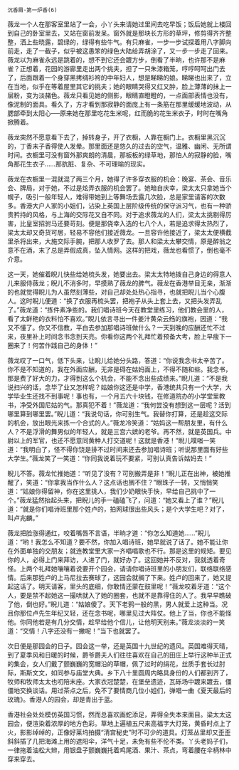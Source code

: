    沉香屑·第一炉香(6) 

   薇龙一个人在那客室里站了一会，小丫头来请她过里间去吃早饭；饭后她就上楼回到自己的卧室里去，又站在窗前发呆。窗外就是那块长方形的草坪，修剪得齐齐整整，洒上些晓露，碧绿的，绿得有些牛气。有只麻雀，一步一步试探着用八字脚向前走，走了一截子，似乎被这愚笨的绿色大陆给弄胡涂了，又一步一步走了回来。薇龙以为麻雀永远是跳着的，想不到它还会踱方步，倒看了半晌，也许那不是麻雀？正想着，花园的游廊里走出两个挑夫，担了一只朱漆箱笼，哼哼呵呵出门去了，后面跟着一个身穿黑拷绸衫袴的中年妇人，想是睇睇的娘。睇睇也出来了，立在当地，似乎在等着屋里其它的挑夫；她的眼睛哭得又红又肿，脸上薄薄的抹上一层粉，变为淡赭色。薇龙只看见她的侧影，眼睛直瞪瞪的，一点面部表情也没有，像泥制的面具。看久了，方才看到那寂静的面庞上有一条筋在那里缓缓地波动，从腮部牵到太阳心──原来她在那里吃花生米呢，红而脆的花生米衣子，时时在嘴角掀腾着。

   薇龙突然不愿意看下去了，掉转身子，开了衣橱，人靠在橱门上。衣橱里黑沉沉的，丁香末子香得使人发晕。那里面还是悠久的过去的空气，温雅、幽闲、无所谓时间。衣橱里可没有窗外那爽朗的清晨，那板板的绿草地，那怕人的寂静的脸，嘴角那花生衣子……那肮脏、复杂、不可理喻的现实。

   薇龙在衣橱里一混就混了两三个月，她得了许多穿衣服的机会：晚宴、茶会、音乐会、牌局，对于她，不过是炫弄衣服的机会罢了。她暗自庆幸，梁太太只拿她当个幌子，吸引一般年轻人，难得带她到上等舞场去露几次脸，总是家里请客的次数多。香港大户人家的小姐们，沾染上英国上层阶级传统的保守派习气，也有一种骄贵矜持的风格，与上海的交际花又自不同。对于追求薇龙的人们，梁太太挑剔得厉害，比皇室招驸马还要苛刻。便是那侥幸入选的七八个人，若是追求得太热烈了，梁太太却又奇货可居，轻易不容他们接近薇龙。一旦容许他接近了，梁太太便横截里杀将出来，大施交际手腕，把那人收罗了去。那人和梁太太攀交情，原是醉翁之意不在酒，末了总是弄假成真，坠入情网。这样的把戏，薇龙也看惯了，倒也毫不介意。

   这一天，她催着睨儿快些给她梳头发，她要出去。梁太太特地拨自己身边的得意人儿来服侍薇龙；睨儿不消多时，早摸熟了薇龙的脾气。薇龙在香港举目无亲，渐渐的也就觉得睨儿为人虽然刻薄些，对自己却处处热心指寻，也就把睨儿当个心腹人。这时睨儿便道：“换了衣服再梳头罢，把袍子从头上套上去，又把头发弄乱了。”薇龙道：“拣件素净些的。我们唱诗班今天在教堂里练习，他们教会里的人，看了太鲜艳的衣料怕不喜欢。”睨儿依言寻出一件姜汁黄朵云绉的旗袍，因道：“我又不懂了。你又不信教，平白去参加那唱诗班做什么？一天到晚的应酬还忙不过来，夜里补上时间念书念到天亮。你看你这两个礼拜忙着预备大考，脸上早瘦下一圈来了！何苦作践自己的身体！”

   薇龙叹了一口气，低下头来，让睨儿给她分头路，答道：“你说我念书太辛苦了。你不是不知道的，我在外面应酬，无非是碍在姑妈面上，不得不随和些。我念书，那是费了好大的力，才得到这么个机会，不能不念出些成绩来。”睨儿道：“不是我说扫兴的话，念毕了业又怎样呢？姑娘你这还是中学，香港统共只有一个大学，大学毕业生还找不到事呢！事也有，一个月五六十块钱，在修道院办的小学堂里教书，净受外国尼姑的气。那真犯不着！”薇龙道：“我何尝没有想到这一层呢？活到哪里算到哪里罢。”睨儿道：“我说句话，你可别生气。我替你打算，还是趁这交际的机会，放出眼光来拣一个合式的人。”薇龙冷笑道：“姑妈这一帮朋友里，有什么人？不是浮滑的舞男似的年轻人，就是三宫六嫔的老爷。再不然，就是英国兵。中尉以上的军官，也还不愿意同黄种人打交道呢！这就是香港！”睨儿噗嗤一笑道：“我明白了，怪不得你饶是排不过时间来还去参加唱诗班；听说那里面有好些大学生。”薇龙笑了一笑道：“你同我说着玩不要紧，可别认真告诉姑妈去！”

   睨儿不答。薇龙忙推她道：“听见了没有？可别搬弄是非！”睨儿正在出神，被她推醒了，笑道：“你拿我当作什么人？这点话也搁不住？”眼珠子一转，又悄悄笑道：“姑娘你得留神，你在这里挑人，我们少奶眼快手快，早给自己挑中了一个。”薇龙猛然抬起头来，把睨儿的手一磕磕飞了，问道：“她又看上了谁？”睨儿道：“就是你们唱诗班里那个姓卢的，拍网球很出些风头；是个大学生吧？对了，叫卢兆麟。”

   薇龙把脸涨得通红，咬着嘴唇不言语，半晌才道：“你怎么知道她……”睨儿道：“哟！我怎么不知道？要不然，你加入唱诗班，她早就说了话了。她不能让你在外面单独的交朋友；就连教堂里大家一齐唱唱歌也不行。那是这里的规矩。要见你的人，必得上门来拜访，人进了门，就好办了。这回她并不反对，我就透着奇怪。上两个礼拜她嚷嚷着说要开个园会，请请你唱诗班里的小朋友们，联络联络感情。后来那姓卢的上马尼拉去赛球了，这园会就搁了下来。姓卢的回来了，她又提起这话了。明天请客，里头的底细，你敢情还蒙在鼓里呢！”薇龙咬着牙道：“这个人，要是禁不起她这一撮哄就入了她的圈套，也就不是靠得住的人了。我早早瞧破了他，倒也好。”睨儿道：“姑娘傻了。天下老鸦一般的黑，男人就爱上这种当。况且你那位卢先生年纪又轻，还在念书呢，哪里见过大阵仗。他上了当，你也不能怪他。你同他若是有几分交情，趁早给他个信儿，让他明天别来。”薇龙淡淡的一笑道：“交情！八字还没有一撇呢！”当下也就罢了。

   次日便是那园会的日子。园会这一举，还是英国十九世纪的遗风。英国难得天晴，到了夏季风和日暖的时候，爵爷爵夫人们往往喜欢在自己的田庄上举行这种半正式的集会，女人们戴了颤巍巍的宽帽沿的草帽，佩了过时的绢花，丝质手套长过肘际，斯斯文文，如同参与庙堂大典。乡下八十里圆周内略具身份的人们都到齐了，牧师和牧师太太也叨陪末座。大家衣冠楚楚，在堡垒遗迹，瓦砾场中踱来踱去，僵僵地交换谈话。用过茶点之后，免不了要情商几位小姐们，弹唱一曲《夏天最后的玫瑰》。香港人的园会，却是青出于蓝。

   香港社会处处模仿英国习惯，然而总喜欢画蛇添足，弄得全失本来面目。梁太太这园会，便渲染着浓厚的地方色彩。草地上遍植五尺来高福字大灯笼，黄昏时点上了火，影影绰绰的，正像好莱坞拍摄“清宫秘史”时不可少的道具。灯笼丛里却又歪歪斜斜插了几把海滩上用的遮阳伞，洋气十足，未免有些不伦不类。丫头老妈子们，一律拖着油松大辫，用银盘子颤巍巍托着鸡尾酒、果汁、茶点，弯着腰在伞柄林中穿来穿去。

